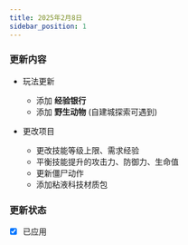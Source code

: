 ```yaml
---
title: 2025年2月8日
sidebar_position: 1
---
```


### 更新内容

- 玩法更新
    - 添加 **经验银行** 
    - 添加 **野生动物** (自建城探索可遇到)

- 更改项目
    - 更改技能等级上限、需求经验
    - 平衡技能提升的攻击力、防御力、生命值
    - 更新僵尸动作
    - 添加粘液科技材质包

### 更新状态

- [x] 已应用